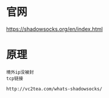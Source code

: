 
# 官网

https://shadowsocks.org/en/index.html


# 原理

    境外ip没被封
    tcp链接

    http://vc2tea.com/whats-shadowsocks/
